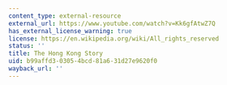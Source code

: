 ```yaml
---
content_type: external-resource
external_url: https://www.youtube.com/watch?v=Kk6gfAtwZ7Q
has_external_license_warning: true
license: https://en.wikipedia.org/wiki/All_rights_reserved
status: ''
title: The Hong Kong Story
uid: b99affd3-0305-4bcd-81a6-31d27e9620f0
wayback_url: ''
---
```

